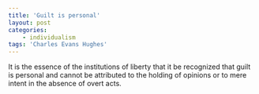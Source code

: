 ```yaml
---
title: 'Guilt is personal'
layout: post
categories:
    - individualism
tags: 'Charles Evans Hughes'
---
```


It is the essence of the institutions of liberty that it be recognized that guilt is personal and cannot be attributed to the holding of opinions or to mere intent in the absence of overt acts.